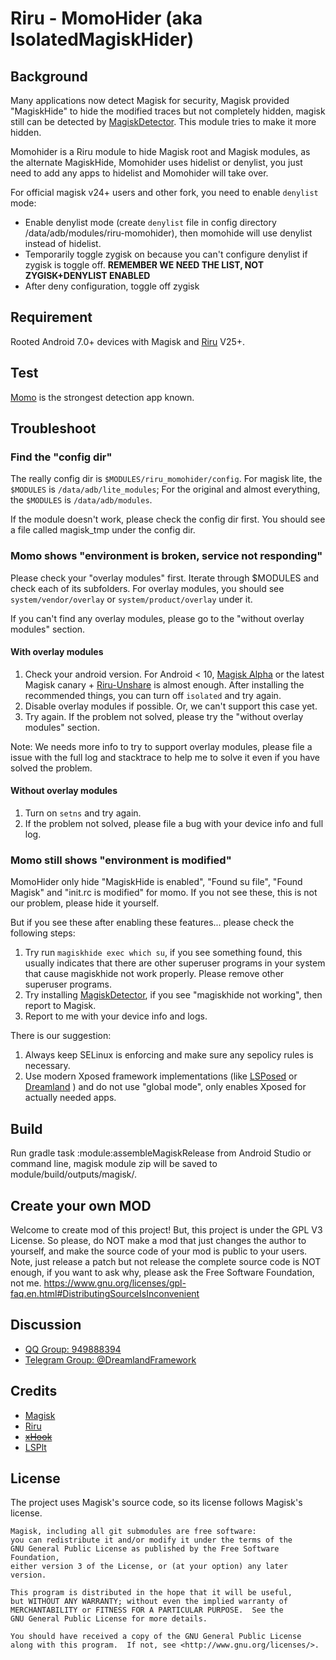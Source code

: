# Riru - MomoHider (aka IsolatedMagiskHider)

## Background

Many applications now detect Magisk for security, Magisk provided "MagiskHide" to hide the modified traces but not completely hidden, magisk still can be detected by [MagiskDetector](https://github.com/vvb2060/MagiskDetector). This module tries to make it more hidden.

Momohider is a Riru module to hide Magisk root and Magisk modules, as the alternate MagiskHide, Momohider uses hidelist or denylist, you just need to add any apps to hidelist and Momohider will take over.

For official magisk v24+ users and other fork, you need to enable `denylist` mode:

- Enable denylist mode (create `denylist` file in config directory /data/adb/modules/riru-momohider), then momohide will use denylist instead of hidelist.
- Temporarily toggle zygisk on because you can't configure denylist if zygisk is toggle off. **REMEMBER WE NEED THE LIST, NOT ZYGISK+DENYLIST ENABLED**
- After deny configuration, toggle off zygisk


## Requirement
Rooted Android 7.0+ devices with Magisk and [Riru](https://github.com/RikkaApps/Riru) V25+.

## Test
[Momo](https://www.coolapk.com/apk/io.github.vvb2060.mahoshojo) is the strongest detection app known.

## Troubleshoot
### Find the "config dir"
The really config dir is `$MODULES/riru_momohider/config`. For magisk lite, the `$MODULES` is `/data/adb/lite_modules`; For the original and almost everything, the `$MODULES` is `/data/adb/modules`.

If the module doesn't work, please check the config dir first. You should see a file called magisk_tmp under the config dir.

### Momo shows "environment is broken, service not responding"
Please check your "overlay modules" first. Iterate through $MODULES and check each of its subfolders. For overlay modules, you should see `system/vendor/overlay` or `system/product/overlay` under it.

If you can't find any overlay modules, please go to the "without overlay modules" section.
#### With overlay modules
1. Check your android version. For Android < 10, [Magisk Alpha](https://github.com/vvb2060/magisk/tree/alpha) or the latest Magisk canary + [Riru-Unshare](https://github.com/vvb2060/riru-unshare) is almost enough. After installing the recommended things, you can turn off `isolated` and try again.
2. Disable overlay modules if possible. Or, we can't support this case yet.
3. Try again. If the problem not solved, please try the "without overlay modules" section.

Note: We needs more info to try to support overlay modules, please file a issue with the full log and stacktrace to help me to solve it even if you have solved the problem.

#### Without overlay modules
1. Turn on `setns` and try again.
2. If the problem not solved, please file a bug with your device info and full log.

### Momo still shows "environment is modified"
MomoHider only hide "MagiskHide is enabled", "Found su file", "Found Magisk" and "init.rc is modified" for momo. If you not see these, this is not our problem, please hide it yourself.

But if you see these after enabling these features... please check the following steps:
1. Try run `magiskhide exec which su`, if you see something found, this usually indicates that there are other superuser programs in your system that cause magiskhide not work properly. Please remove other superuser programs.
2. Try installing [MagiskDetector](https://github.com/vvb2060/MagiskDetector), if you see "magiskhide not working", then report to Magisk.
3. Report to me with your device info and logs.

There is our suggestion:
1. Always keep SELinux is enforcing and make sure any sepolicy rules is necessary.
2. Use modern Xposed framework implementations (like [LSPosed](https://github.com/LSPosed/LSPosed) or [Dreamland](https://github.com/canyie/Dreamland) ) and do not use "global mode", only enables Xposed for actually needed apps.

## Build
Run gradle task :module:assembleMagiskRelease from Android Studio or command line, magisk module zip will be saved to module/build/outputs/magisk/.

## Create your own MOD
Welcome to create mod of this project! But, this project is under the GPL V3 License. So please, do NOT make a mod that just changes the author to yourself, and make the source code of your mod is public to your users. Note, just release a patch but not release the complete source code is NOT enough, if you want to ask why, please ask the Free Software Foundation, not me. 
https://www.gnu.org/licenses/gpl-faq.en.html#DistributingSourceIsInconvenient

## Discussion
- [QQ Group: 949888394](https://shang.qq.com/wpa/qunwpa?idkey=25549719b948d2aaeb9e579955e39d71768111844b370fcb824d43b9b20e1c04)
- [Telegram Group: @DreamlandFramework](https://t.me/DreamlandFramework)

## Credits
- [Magisk](https://github.com/topjohnwu/Magisk)
- [Riru](https://github.com/RikkaApps/Riru)
- ~~[xHook](https://github.com/iqiyi/xHook)~~
- [LSPlt](https://lsposed.org/LSPlt)

## License
The project uses Magisk's source code, so its license follows Magisk's license.
```
Magisk, including all git submodules are free software:
you can redistribute it and/or modify it under the terms of the
GNU General Public License as published by the Free Software Foundation,
either version 3 of the License, or (at your option) any later version.

This program is distributed in the hope that it will be useful,
but WITHOUT ANY WARRANTY; without even the implied warranty of
MERCHANTABILITY or FITNESS FOR A PARTICULAR PURPOSE.  See the
GNU General Public License for more details.

You should have received a copy of the GNU General Public License
along with this program.  If not, see <http://www.gnu.org/licenses/>.
```
